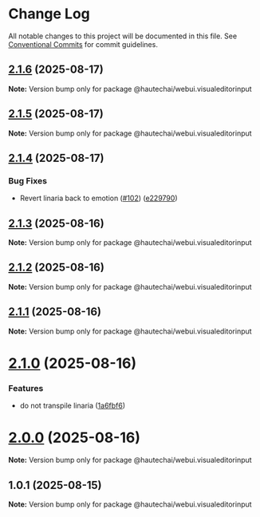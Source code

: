 # Change Log

All notable changes to this project will be documented in this file.
See [Conventional Commits](https://conventionalcommits.org) for commit guidelines.

## [2.1.6](https://github.com/HautechAI/webui/compare/@hautechai/webui.visualeditorinput@2.1.5...@hautechai/webui.visualeditorinput@2.1.6) (2025-08-17)

**Note:** Version bump only for package @hautechai/webui.visualeditorinput

## [2.1.5](https://github.com/HautechAI/webui/compare/@hautechai/webui.visualeditorinput@2.1.4...@hautechai/webui.visualeditorinput@2.1.5) (2025-08-17)

**Note:** Version bump only for package @hautechai/webui.visualeditorinput

## [2.1.4](https://github.com/HautechAI/webui/compare/@hautechai/webui.visualeditorinput@2.1.3...@hautechai/webui.visualeditorinput@2.1.4) (2025-08-17)

### Bug Fixes

- Revert linaria back to emotion ([#102](https://github.com/HautechAI/webui/issues/102)) ([e229790](https://github.com/HautechAI/webui/commit/e229790dae8eba4b3037bbe41365e5a73ab7f6dc))

## [2.1.3](https://github.com/HautechAI/webui/compare/@hautechai/webui.visualeditorinput@2.1.2...@hautechai/webui.visualeditorinput@2.1.3) (2025-08-16)

**Note:** Version bump only for package @hautechai/webui.visualeditorinput

## [2.1.2](https://github.com/HautechAI/webui/compare/@hautechai/webui.visualeditorinput@2.1.1...@hautechai/webui.visualeditorinput@2.1.2) (2025-08-16)

**Note:** Version bump only for package @hautechai/webui.visualeditorinput

## [2.1.1](https://github.com/HautechAI/webui/compare/@hautechai/webui.visualeditorinput@2.1.0...@hautechai/webui.visualeditorinput@2.1.1) (2025-08-16)

**Note:** Version bump only for package @hautechai/webui.visualeditorinput

# [2.1.0](https://github.com/HautechAI/webui/compare/@hautechai/webui.visualeditorinput@1.0.1...@hautechai/webui.visualeditorinput@2.1.0) (2025-08-16)

### Features

- do not transpile linaria ([1a6fbf6](https://github.com/HautechAI/webui/commit/1a6fbf6353a0e5028040006b5045170cf83f1ba0))

# [2.0.0](https://github.com/HautechAI/webui/compare/@hautechai/webui.visualeditorinput@1.0.1...@hautechai/webui.visualeditorinput@2.0.0) (2025-08-16)

**Note:** Version bump only for package @hautechai/webui.visualeditorinput

## 1.0.1 (2025-08-15)

**Note:** Version bump only for package @hautechai/webui.visualeditorinput
